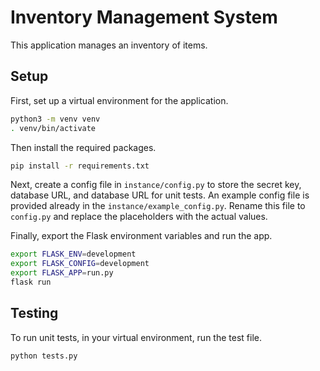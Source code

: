 # Inventory Management System
This application manages an inventory of items.

## Setup
First, set up a virtual environment for the application.
```bash
python3 -m venv venv
. venv/bin/activate
```
Then install the required packages.
```bash
pip install -r requirements.txt
```
Next, create a config file in `instance/config.py`  to store the secret key, database URL, and database URL for unit tests. An example config file is provided already in the `instance/example_config.py`. Rename this file to `config.py` and replace the placeholders with the actual values.

Finally, export the Flask environment variables and run the app.
```bash
export FLASK_ENV=development
export FLASK_CONFIG=development
export FLASK_APP=run.py
flask run
```

## Testing
To run unit tests, in your virtual environment, run the test file.
```bash
python tests.py
```
